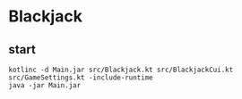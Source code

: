 # Blackjack

## start

```
kotlinc -d Main.jar src/Blackjack.kt src/BlackjackCui.kt src/GameSettings.kt -include-runtime
java -jar Main.jar
```